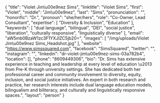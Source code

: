 {
  "title": "Violet Jim\u00e9nez Sims",
  "linktitle": "Violet Sims",
  "first": "Violet",
  "middle": "Jim\u00e9nez",
  "last": "Sims",
  "pronunciation": "",
  "honorific": "Dr.",
  "pronoun": "she/her/hers",
  "role": "Co-Owner, Lead Consultant",
  "expertise": [
    "Diversity & Inclusion",
    "Education"
  ],
  "keywords": [
    "dual language",
    "bilingual",
    "DEI",
    "social justice",
    "liberation",
    "culturally responsive",
    "linguistically diverse"
  ],
  "email": "aW5mb0BzaW1zc3F1YXJlZC5jb20=",
  "images": [
    "/img/uploads/Violet Jim\u00e9nez Sims_Headshot.jpg"
  ],
  "website": "https://www.simssquared.com",
  "facebook": "SimsSquared",
  "twitter": "",
  "instagram": "",
  "linkedin": "dr-violet-jim\u00e9nez-sims-03a782b4",
  "location": [],
  "phone": "8609449306",
  "bio": "Dr. Sims has extensive experience in teaching and leadership at every level of education \u2013 from Pre-K through university settings. She has dedicated both her professional career and community involvement to diversity, equity, inclusion, and social justice initiatives. An expert in both research and practice, her research interests include dual language education models, bilingualism and biliteracy, and culturally and linguistically responsive spaces.",
  "layout": "person"
}
